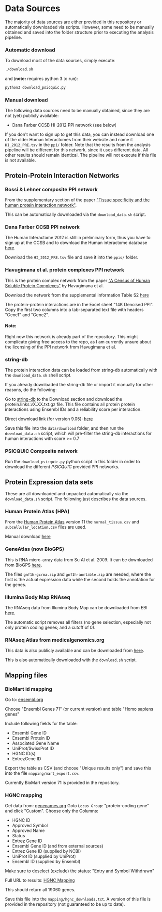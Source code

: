 Data Sources
============

The majority of data sources are either provided in this repository or
automatically downloaded via scripts. However, some need to be manually obtained
and saved into the folder structure prior to executing the analysis pipeline.

### Automatic download

To download most of the data sources, simply execute:

```sh
./download.sh
```

and (**note:** requires python 3 to run):

```sh
python3 download_psicquic.py
```

### Manual download

The following data sources need to be manually obtained, since they are not
(yet) publicly available:

- Dana Farber CCSB HI-2012 PPI network (see below)

If you don't want to sign up to get this data, you can instead download one of
the older Human Interactomes from their website and name it `HI_2012_PRE.tsv` in
the `ppi/` folder. Note that the results from the analysis pipeline will be
different for this network, since it uses different data. All other results
should remain identical. The pipeline will not execute if this file is not
available.


Protein-Protein Interaction Networks
------------------------------------

### Bossi & Lehner composite PPI network

From the supplementary section of the paper ["Tissue specificity and the human protein interaction network"](http://www.ncbi.nlm.nih.gov/pubmed/19357639).

This can be automatically downloaded via the `download_data.sh` script.



### Dana Farber CCSB PPI network

The Human Interactome 2012 is still in preliminary form, thus you have
to sign up at the CCSB and to download the Human interactome database [here](http://interactome.dfci.harvard.edu/H_sapiens/).

Download the `HI_2012_PRE.tsv` file and save it into the `ppis/` folder.



### Havugimana et al. protein complexes PPI network

This is the protein complex network from the paper ["A Census of Human Soluble Protein Complexes"](http://www.ncbi.nlm.nih.gov/pubmed/22939629)
by Havugimana et al.

Download the network from the supplemental information Table S2 [here](http://www.sciencedirect.com/science/article/pii/S0092867412010069)

The protein-protein interactions are in the Excel sheet "14K Denoised PPI".
Copy the first two columns into a tab-separated text file with headers
"Gene1" and "Gene2".

#### Note:

Right now this network is already part of the repository. This might complicate
giving free access to the repo, as I am currently unsure about the licensing of
the PPI network from Havugimana et al.


### string-db

The protein interaction data can be loaded from string-db
automatically with the `download_data.sh` shell script.

If you already downloaded the string-db file or import
it manually for other reasons, do the following:

Go to [string-db](http://string-db.org/) to the Download section
and download the protein.links.vX.XX.txt.gz file. This file contains all protein protein
interactions using Ensembl IDs and a reliability score per interaction.

Direct download link (for version 9.05): [here](http://string-db.org/newstring_download/protein.links.v9.05.txt.gz)

Save this file into the `data/download` folder, and then run
the `download_data.sh` script, which will pre-filter the
string-db interactions for human interactions with score >= 0.7

### PSICQUIC Composite network

Run the `download_psicquic.py` python script in this folder in order to download
the different *PSICQUIC* provided PPI networks.


Protein Expression data sets
----------------------------

These are all downloaded and unpacked automatically via the
`download_data.sh` script. The following just describes the
data sources.


### Human Protein Atlas (HPA)

From the [Human Protein Atlas](http://www.proteinatlas.org/) version 11 
the `normal_tissue.csv` and `subcellular_location.csv` files are used.

Manual download [here](http://www.proteinatlas.org/about/download)


### GeneAtlas (now BioGPS)

This is RNA micro-array data from Su Al et al. 2009.
It can be downloaded from BioGPS [here](http://biogps.org/downloads/).

The files `gnf1h-gcrma.zip` and `gnf1h-anntable.zip` are needed, where
the first is the actual expression data while the second holds the annotation
for the genes.


### Illumina Body Map RNAseq

The RNAseq data from Illumina Body Map can be downloaded from EBI
[here](http://www-test.ebi.ac.uk/gxa/experiments/E-MTAB-513).

The automatic script removes all filters (no gene selection, especially not only protein coding genes; and a cutoff of 0).

### RNAseq Atlas from medicalgenomics.org

This data is also publicly available and can be downloaded from
[here](http://medicalgenomics.org/rna_seq_atlas).

This is also automatically downloaded with the `download.sh` script.


Mapping files
-------------

### BioMart id mapping
Go to: [ensembl.org](http://www.ensembl.org/biomart/martview)

Choose "Ensembl Genes 71" (or current version) and table "Homo sapiens genes"

Include following fields for the table:

- Ensembl Gene ID
- Ensembl Protein ID
- Associated Gene Name
- UniProt/SwissProt ID
- HGNC ID(s)
- EntrezGene ID

Export the table as CSV (and choose "Unique results only") and save this into
the file `mapping/mart_export.csv`.

Currently BioMart version 71 is provided in the repository.

### HGNC mapping

Get data from: [genenames.org](http://www.genenames.org/cgi-bin/hgnc_stats)
Goto `Locus Group`: "protein-coding gene" and click "Custom".
Choose only the Columns:

- HGNC ID
- Approved Symbol
- Approved Name
- Status
- Entrez Gene ID
- Ensembl Gene ID
(and from external sources)
- Entrez Gene ID (supplied by NCBI)
- UniProt ID (supplied by UniProt)
- Ensembl ID (supplied by Ensembl)

Make sure to deselect (exclude) the status: "Entry and Symbol Withdrawn"


Full URL to results:
[HGNC Mapping](http://www.genenames.org/cgi-bin/hgnc_downloads?col=gd_hgnc_id&col=gd_app_sym&col=gd_app_name&col=gd_status&col=gd_pub_eg_id&col=gd_pub_ensembl_id&col=md_eg_id&col=md_prot_id&col=md_ensembl_id&status=Approved&status_opt=2&where=%28%28gd_pub_chrom_map+not+like+%27%25patch%25%27+and+gd_pub_chrom_map+not+like+%27%25ALT_REF%25%27%29+or+gd_pub_chrom_map+IS+NULL%29+and+gd_locus_type+%3D+%27gene+with+protein+product%27&order_by=gd_hgnc_id&format=text&limit=&submit=submit)

This should return all 19060 genes.

Save this file into the `mapping/hgnc_downloads.txt`.
A version of this file is provided in the repository (not guaranteed to be up
to date).
